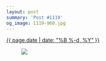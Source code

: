 ```yaml
---
layout: post
summary: 'Post #1119'
og_image: 1119-960.jpg
---
```


<div class="post">
 <time>
  <a href="/1119">
   {{ page.date | date: "%B %-d, %Y" }}
  </a>
 </time>
 <a href="/1119">
  <figure data-taken="3/15/2020">
   <img sizes="(min-width: 700px) 50vw, calc(100vw - 2rem)" src="{{ site.assets_url }}/1119-480.jpg" srcset="{{ site.assets_url }}/1119-240.jpg 240w, {{ site.assets_url }}/1119-480.jpg 480w, {{ site.assets_url }}/1119-720.jpg 720w, {{ site.assets_url }}/1119-960.jpg 960w"/>
  </figure>
 </a>
</div>
